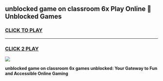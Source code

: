 
## unblocked game on classroom 6x Play Online 👋 Unblocked Games
<h3>
<a href="https://premium.freeplayer.one?title=unblocked_game_on_classroom_6x&ref=19F">CLICK TO PLAY</a></h3>
<hr>

<h3>
<a href="https://premium.freeplayer.one?title=unblocked_game_on_classroom_6x&ref=19F">CLICK 2 PLAY</a>
  
</h3>

<a href="https://premium.freeplayer.one?title=unblocked_game_on_classroom_6x&ref=19F"><img src="https://clearcache.store/games.png"></a>


**unblocked game on classroom 6x games unblocked: Your Gateway to Fun and Accessible Online Gaming**
